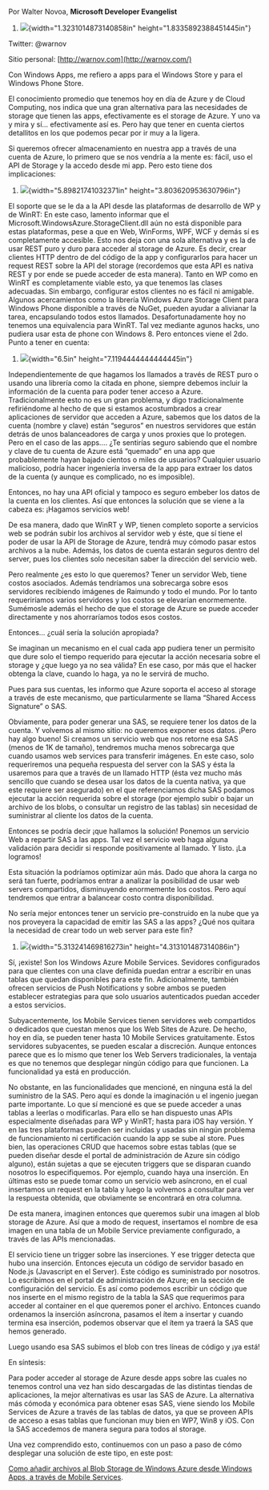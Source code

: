 Por Walter Novoa, **Microsoft Developer Evangelist**

1.  ![](./media/media/image1.png){width="1.3231014873140858in"
    height="1.8335892388451445in"}

Twitter: @warnov

Sitio personal: [http://warnov.com](http://warnov.com/)

Con Windows Apps, me refiero a apps para el Windows Store y para el
Windows Phone Store.

El conocimiento promedio que tenemos hoy en día de Azure y de Cloud
Computing, nos indica que una gran alternativa para las necesidades de
storage que tienen las apps, efectivamente es el storage de Azure. Y uno
va y mira y sí… efectivamente así es. Pero hay que tener en cuenta
ciertos detallitos en los que podemos pecar por ir muy a la ligera.

Si queremos ofrecer almacenamiento en nuestra app a través de una cuenta
de Azure, lo primero que se nos vendría a la mente es: fácil, uso el API
de Storage y la accedo desde mi app. Pero esto tiene dos implicaciones:

1.  ![](./media/media/image2.png){width="5.89821741032371in"
    height="3.803620953630796in"}

El soporte que se le da a la API desde las plataformas de desarrollo de
WP y de WinRT: En este caso, lamento informar que el
Microsoft.WindowsAzure.StorageClient.dll aún no está disponible para
estas plataformas, pese a que en Web, WinForms, WPF, WCF y demás sí es
completamente accesible. Esto nos deja con una sola alternativa y es la
de usar REST puro y duro para acceder al storage de Azure. Es decir,
crear clientes HTTP dentro de del código de la app y configurarlos para
hacer un request REST sobre la API del storage (recordemos que esta API
es nativa REST y por ende se puede acceder de esta manera). Tanto en WP
como en WinRT es completamente viable esto, ya que tenemos las clases
adecuadas. Sin embargo, configurar estos clientes no es fácil ni
amigable. Algunos acercamientos como la librería Windows Azure Storage
Client para Windows Phone disponible a través de NuGet, pueden ayudar a
alivianar la tarea, encapsulando todos estos llamados.
Desafortunadamente hoy no tenemos una equivalencia para WinRT. Tal vez
mediante agunos hacks, uno pudiera usar esta de phone con Windows 8.
Pero entonces viene el 2do. Punto a tener en cuenta:

1.  ![](./media/media/image3.png){width="6.5in"
    height="7.1194444444444445in"}

Independientemente de que hagamos los llamados a través de REST puro o
usando una librería como la citada en phone, siempre debemos incluir la
información de la cuenta para poder tener acceso a Azure.
Tradicionalmente esto no es un gran problema, y digo tradicionalmente
refiriéndome al hecho de que si estamos acostumbrados a crear
aplicaciones de servidor que acceden a Azure, sabemos que los datos de
la cuenta (nombre y clave) están “seguros” en nuestros servidores que
están detrás de unos balanceadores de carga y unos proxies que lo
protegen. Pero en el caso de las apps…. ¿Te sentirías seguro sabiendo
que el nombre y clave de tu cuenta de Azure está “quemado” en una app
que probablemente hayan bajado cientos o miles de usuarios? Cualquier
usuario malicioso, podría hacer ingeniería inversa de la app para
extraer los datos de la cuenta (y aunque es complicado, no es
imposible).

Entonces, no hay una API oficial y tampoco es seguro embeber los datos
de la cuenta en los clientes. Así que entonces la solución que se viene
a la cabeza es: ¡Hagamos servicios web!

De esa manera, dado que WinRT y WP, tienen completo soporte a servicios
web se podrán subir los archivos al servidor web y éste, que sí tiene el
poder de usar la API de Storage de Azure, tendrá muy cómodo pasar estos
archivos a la nube. Además, los datos de cuenta estarán seguros dentro
del server, pues los clientes solo necesitan saber la dirección del
servicio web.

Pero realmente ¿es esto lo que queremos? Tener un servidor Web, tiene
costos asociados. Además tendríamos una sobrecarga sobre esos servidores
recibiendo imágenes de Raimundo y todo el mundo. Por lo tanto
requeriríamos varios servidores y los costos se elevarían enormemente.
Sumémosle además el hecho de que el storage de Azure se puede acceder
directamente y nos ahorraríamos todos esos costos.

Entonces… ¿cuál sería la solución apropiada?

Se imaginan un mecanismo en el cual cada app pudiera tener un permisito
que dure solo el tiempo requerido para ejecutar la acción necesaria
sobre el storage y ¿que luego ya no sea válida? En ese caso, por más que
el hacker obtenga la clave, cuando lo haga, ya no le servirá de mucho.

Pues para sus cuentas, les informo que Azure soporta el acceso al
storage a través de este mecanismo, que particularmente se llama “Shared
Access Signature” o SAS.

Obviamente, para poder generar una SAS, se requiere tener los datos de
la cuenta. Y volvemos al mismo sitio: no queremos exponer esos datos.
¡Pero hay algo bueno! Si creamos un servicio web que nos retorne esa SAS
(menos de 1K de tamaño), tendremos mucha menos sobrecarga que cuando
usamos web services para transferir imágenes. En este caso, solo
requeriremos una pequeña respuesta del server con la SAS y ésta la
usaremos para que a través de un llamado HTTP (ésta vez mucho más
sencillo que cuando se desea usar los datos de la cuenta nativa, ya que
este requiere ser asegurado) en el que referenciamos dicha SAS podamos
ejecutar la acción requerida sobre el storage (por ejemplo subir o bajar
un archivo de los blobs, o consultar un registro de las tablas) sin
necesidad de suministrar al cliente los datos de la cuenta.

Entonces se podría decir ¡que hallamos la solución! Ponemos un servicio
Web a repartir SAS a las apps. Tal vez el servicio web haga alguna
validación para decidir si responde positivamente al llamado. Y listo.
¡La logramos!

Esta situación la podríamos optimizar aún más. Dado que ahora la carga
no será tan fuerte, podríamos entrar a analizar la posibilidad de usar
web servers compartidos, disminuyendo enormemente los costos. Pero aquí
tendremos que entrar a balancear costo contra disponibilidad.

No sería mejor entonces tener un servicio pre-construido en la nube que
ya nos proveyera la capacidad de emitir las SAS a las apps? ¿Qué nos
quitara la necesidad de crear todo un web server para este fin?

1.  ![](./media/media/image4.png){width="5.313241469816273in"
    height="4.313101487314086in"}

Sí, ¡existe! Son los Windows Azure Mobile Services. Sevidores
configurados para que clientes con una clave definida puedan entrar a
escribir en unas tablas que quedan disponibles para este fin.
Adicionalmente, también ofrecen servicios de Push Notifications y sobre
ambos se pueden establecer estrategias para que solo usuarios
autenticados puedan acceder a estos servicios.

Subyacentemente, los Mobile Services tienen servidores web compartidos o
dedicados que cuestan menos que los Web Sites de Azure. De hecho, hoy en
día, se pueden tener hasta 10 Mobile Services gratuitamente. Estos
servidores subyacentes, se pueden escalar a discreción. Aunque entonces
parece que es lo mismo que tener los Web Servers tradicionales, la
ventaja es que no tenemos que desplegar ningún código para que
funcionen. La funcionalidad ya está en producción.

No obstante, en las funcionalidades que mencioné, en ninguna está la del
suministro de la SAS. Pero aquí es donde la imaginación u el ingenio
juegan parte importante. Lo que sí mencioné es que se puede acceder a
unas tablas a leerlas o modificarlas. Para ello se han dispuesto unas
APIs especialmente diseñadas para WP y WinRT; hasta para iOS hay
versión. Y en las tres plataformas pueden ser incluidas y usadas sin
ningún problema de funcionamiento ni certificación cuando la app se sube
al store. Pues bien, las operaciones CRUD que hacemos sobre estas tablas
(que se pueden diseñar desde el portal de administración de Azure sin
código alguno), están sujetas a que se ejecuten triggers que se disparan
cuando nosotros lo especifiquemos. Por ejemplo, cuando haya una
inserción. En últimas esto se puede tomar como un servicio web
asíncrono, en el cual insertamos un request en la tabla y luego la
volvemos a consultar para ver la respuesta obtenida, que obviamente se
encontrará en otra columna.

De esta manera, imaginen entonces que queremos subir una imagen al blob
storage de Azure. Así que a modo de request, insertamos el nombre de esa
imagen en una tabla de un Mobile Service previamente configurado, a
través de las APIs mencionadas.

El servicio tiene un trigger sobre las inserciones. Y ese trigger
detecta que hubo una inserción. Entonces ejecuta un código de servidor
basado en Node.js (Javascript en el Server). Este código es suministrado
por nosotros. Lo escribimos en el portal de administración de Azure; en
la sección de configuración del servicio. Es así como podemos escribir
un código que nos inserte en el mismo registro de la tabla la SAS que
requerimos para acceder al container en el que queremos poner el
archivo. Entonces cuando ordenamos la inserción asíncrona, pasamos el
ítem a insertar y cuando termina esa inserción, podemos observar que el
ítem ya traerá la SAS que hemos generado.

Luego usando esa SAS subimos el blob con tres líneas de código y ¡ya
está!

En síntesis:

Para poder acceder al storage de Azure desde apps sobre las cuales no
tenemos control una vez han sido descargadas de las distintas tiendas de
aplicaciones, la mejor alternativas es usar las SAS de Azure. La
alternativa más cómoda y económica para obtener esas SAS, viene siendo
los Mobile Services de Azure a través de las tablas de datos, ya que se
proveen APIs de acceso a esas tablas que funcionan muy bien en WP7, Win8
y iOS. Con la SAS accedemos de manera segura para todos al storage.

Una vez comprendido esto, continuemos con un paso a paso de cómo
desplegar una solución de este tipo, en este post:

[Como añadir archivos al Blob Storage de Windows Azure desde Windows
Apps, a través de Mobile
Services](http://blogs.msdn.com/b/warnov/archive/2012/11/10/adicionando-archivos-al-storage-de-azure-apps-con-mobile-services.aspx).
